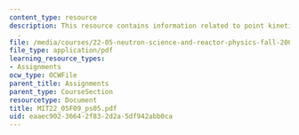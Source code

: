```yaml
---
content_type: resource
description: This resource contains information related to point kinetics equations
  .
file: /media/courses/22-05-neutron-science-and-reactor-physics-fall-2009/eaaec90236642f832d2a5df942abb0ca_MIT22_05F09_ps05.pdf
file_type: application/pdf
learning_resource_types:
- Assignments
ocw_type: OCWFile
parent_title: Assignments
parent_type: CourseSection
resourcetype: Document
title: MIT22_05F09_ps05.pdf
uid: eaaec902-3664-2f83-2d2a-5df942abb0ca
---
```


